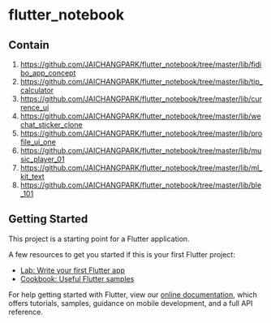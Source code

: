 # flutter_notebook

## Contain

1. https://github.com/JAICHANGPARK/flutter_notebook/tree/master/lib/fidibo_app_concept
2. https://github.com/JAICHANGPARK/flutter_notebook/tree/master/lib/tip_calculator
3. https://github.com/JAICHANGPARK/flutter_notebook/tree/master/lib/currence_ui
4. https://github.com/JAICHANGPARK/flutter_notebook/tree/master/lib/wechat_sticker_clone
5. https://github.com/JAICHANGPARK/flutter_notebook/tree/master/lib/profile_ui_one
6. https://github.com/JAICHANGPARK/flutter_notebook/tree/master/lib/music_player_01
7. https://github.com/JAICHANGPARK/flutter_notebook/tree/master/lib/ml_kit_text
8. https://github.com/JAICHANGPARK/flutter_notebook/tree/master/lib/ble_101

## Getting Started

This project is a starting point for a Flutter application.

A few resources to get you started if this is your first Flutter project:

- [Lab: Write your first Flutter app](https://flutter.io/docs/get-started/codelab)
- [Cookbook: Useful Flutter samples](https://flutter.io/docs/cookbook)

For help getting started with Flutter, view our 
[online documentation](https://flutter.io/docs), which offers tutorials, 
samples, guidance on mobile development, and a full API reference.
